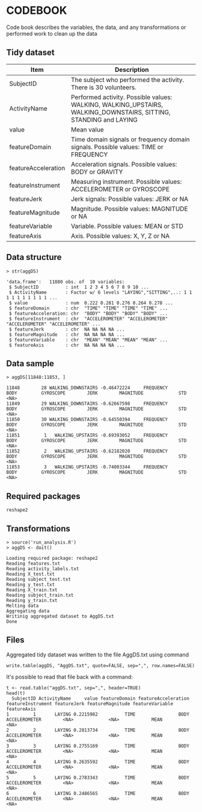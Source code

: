 CODEBOOK
========
Code book describes the variables, the data, and any transformations or performed work to clean up the data


Tidy dataset
------------
Item | Description
-----|------------
SubjectID | The subject who performed the activity. There is 30 volunteers.
ActivityName | Performed activity. Possible values: WALKING, WALKING_UPSTAIRS, WALKING_DOWNSTAIRS, SITTING, STANDING and LAYING
value | Mean value
featureDomain | Time domain signals or frequency domain signals. Possible values: TIME or FREQUENCY
featureAcceleration | Acceleration signals. Possible values: BODY or GRAVITY
featureInstrument | Measuring instrument. Possible values: ACCELEROMETER or GYROSCOPE
featureJerk | Jerk signals: Possible values: JERK or NA
featureMagnitude | Magnitude. Possible values: MAGNITUDE or NA
featureVariable | Variable. Possible values: MEAN or STD
featureAxis | Axis. Possible values: X, Y, Z or NA


Data structure
--------------
```
> str(aggDS)
```
```
'data.frame':	11880 obs. of  10 variables:
 $ SubjectID          : int  1 2 3 4 5 6 7 8 9 10 ...
 $ ActivityName       : Factor w/ 6 levels "LAYING","SITTING",..: 1 1 1 1 1 1 1 1 1 1 ... 
 $ value              : num  0.222 0.281 0.276 0.264 0.278 ...
 $ featureDomain      : chr  "TIME" "TIME" "TIME" "TIME" ...
 $ featureAcceleration: chr  "BODY" "BODY" "BODY" "BODY" ...
 $ featureInstrument  : chr  "ACCELEROMETER" "ACCELEROMETER" "ACCELEROMETER" "ACCELEROMETER" ...
 $ featureJerk        : chr  NA NA NA NA ...
 $ featureMagnitude   : chr  NA NA NA NA ...
 $ featureVariable    : chr  "MEAN" "MEAN" "MEAN" "MEAN" ...
 $ featureAxis        : chr  NA NA NA NA ...
```


Data sample
------------
```
> aggDS[11848:11853, ]
```
```
11848        28 WALKING_DOWNSTAIRS -0.46472224     FREQUENCY                BODY         GYROSCOPE        JERK        MAGNITUDE             STD        <NA>
11849        29 WALKING_DOWNSTAIRS -0.62667598     FREQUENCY                BODY         GYROSCOPE        JERK        MAGNITUDE             STD        <NA>
11850        30 WALKING_DOWNSTAIRS -0.64550394     FREQUENCY                BODY         GYROSCOPE        JERK        MAGNITUDE             STD        <NA>
11851         1   WALKING_UPSTAIRS -0.69393052     FREQUENCY                BODY         GYROSCOPE        JERK        MAGNITUDE             STD        <NA>
11852         2   WALKING_UPSTAIRS -0.62182020     FREQUENCY                BODY         GYROSCOPE        JERK        MAGNITUDE             STD        <NA>
11853         3   WALKING_UPSTAIRS -0.74003344     FREQUENCY                BODY         GYROSCOPE        JERK        MAGNITUDE             STD        <NA>
```


Required packages
-----------------
```
reshape2
```


Transformations
---------------
```
> source('run_analysis.R')
> aggDS <- doit()
```
```
Loading required package: reshape2
Reading features.txt
Reading activity_labels.txt
Reading X_test.txt
Reading subject_test.txt
Reading y_test.txt
Reading X_train.txt
Reading subject_train.txt
Reading y_train.txt
Melting data
Aggregating data
Writinig aggregated dataset to AggDS.txt
Done
```

Files
-----
Aggregated tidy dataset was written to the file AggDS.txt using command
```
write.table(aggDS, "AggDS.txt", quote=FALSE, sep=",", row.names=FALSE)
```
It's possible to read that file back with a command:
```
t <- read.table("aggDS.txt", sep=",", header=TRUE)
head(t)
  SubjectID ActivityName     value featureDomain featureAcceleration featureInstrument featureJerk featureMagnitude featureVariable featureAxis
1         1       LAYING 0.2215982          TIME                BODY     ACCELEROMETER        <NA>             <NA>            MEAN          <NA>
2         2       LAYING 0.2813734          TIME                BODY     ACCELEROMETER        <NA>             <NA>            MEAN          <NA>
3         3       LAYING 0.2755169          TIME                BODY     ACCELEROMETER        <NA>             <NA>            MEAN          <NA>
4         4       LAYING 0.2635592          TIME                BODY     ACCELEROMETER        <NA>             <NA>            MEAN          <NA>
5         5       LAYING 0.2783343          TIME                BODY     ACCELEROMETER        <NA>             <NA>            MEAN          <NA>
6         6       LAYING 0.2486565          TIME                BODY     ACCELEROMETER        <NA>             <NA>            MEAN          <NA>
```


